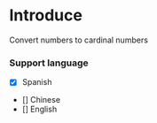 # Introduce

Convert numbers to cardinal numbers

### Support language
- [x] Spanish
- [] Chinese
- [] English

